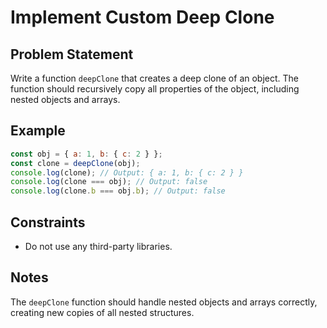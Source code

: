 # Implement Custom Deep Clone

## Problem Statement
Write a function `deepClone` that creates a deep clone of an object. The function should recursively copy all properties of the object, including nested objects and arrays.

## Example
```javascript
const obj = { a: 1, b: { c: 2 } };
const clone = deepClone(obj);
console.log(clone); // Output: { a: 1, b: { c: 2 } }
console.log(clone === obj); // Output: false
console.log(clone.b === obj.b); // Output: false
```

## Constraints
  - Do not use any third-party libraries.

## Notes
The `deepClone` function should handle nested objects and arrays correctly, creating new copies of all nested structures.